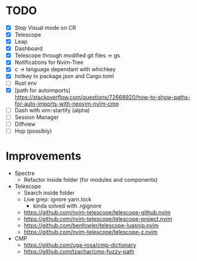 # TODO
- [x] Stop Visual mode on CR
- [x] Telescope
- [x] Leap
- [x] Dashboard
- [x] Telescope through modified git files ->  <leader>gs
- [x] Notifications for Nvim-Tree
- [x] <leader>c -> language dependant with whichkey
- [x] hotkey to package.json and Cargo.toml
- [ ] Rust env
- [x] [path for autoimports] https://stackoverflow.com/questions/72668920/how-to-show-paths-for-auto-imports-with-neovim-nvim-cmp
- [ ] Dash with vim-startify (alpha)
- [ ] Session Manager
- [ ] Diffview
- [ ] Hop (possibly)

# Improvements
- Spectre
  - Refactor inside folder (for modules and components)
- Telescope
  - Search inside folder
  - Live grep: ignore yarn.lock
    - kinda solved with .rgignore
  - https://github.com/nvim-telescope/telescope-github.nvim
  - https://github.com/nvim-telescope/telescope-project.nvim
  - https://github.com/benfowler/telescope-luasnip.nvim
  - https://github.com/nvim-telescope/telescope-z.nvim
- CMP
  - https://github.com/uga-rosa/cmp-dictionary
  - https://github.com/tzachar/cmp-fuzzy-path

